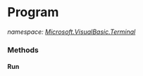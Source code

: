 ﻿
# Program
_namespace: [Microsoft.VisualBasic.Terminal](N-Microsoft.VisualBasic.Terminal.md)_



### Methods

#### Run




